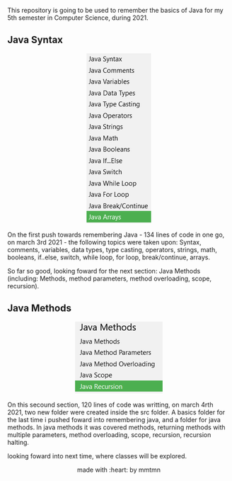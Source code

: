 This repository is going to be used to remember the basics of Java for my 5th semester in Computer Science, during 2021.
 
 ## Java Syntax
 
<div align=center>
 
 ![Image of args](https://github.com/mmtmn/remembering-java-basics/blob/main/assets/firstSectionPhoto.png)
 
</div>


On the first push towards remembering Java - 134 lines of code in one go, on march 3rd 2021 - the following topics were taken upon: Syntax, comments, variables, data types, type casting, operators, strings, math, booleans, if..else, switch, while loop, for loop, break/continue, arrays.
 
So far so good, looking foward for the next section: Java Methods (including: Methods, method parameters, method overloading, scope, recursion).
 

## Java Methods

<div align=center>
 
 ![Image of args](https://github.com/mmtmn/remembering-java-basics/blob/main/assets/secoundSectionPhoto.png)
 
</div>

On this secound section, 120 lines of code was writting, on march 4rth 2021, two new folder were created inside the src folder. A basics folder for the last time i pushed foward into remembering java, and a folder for java methods. In java methods it was covered methods, returning methods with multiple parameters, method overloading, scope, recursion, recursion halting.

looking foward into next time, where classes will be explored.

<p align="center">made with :heart: by mmtmn</p>
